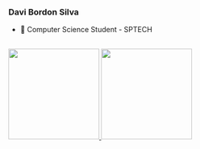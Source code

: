 ### Davi Bordon Silva

- 🔭 Computer Science Student - SPTECH

##

<div align="left">
  <a href="https://github.com/davibordon">
  <img height="180em" src="https://github-readme-stats.vercel.app/api?username=davibordon&show_icons=true&theme=dracula&include_all_commits=true&count_private=true"/>
  <img height="180em" src="https://github-readme-stats.vercel.app/api/top-langs/?username=davibordon&layout=compact&langs_count=7&theme=dracula"/>
</div>

##

